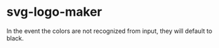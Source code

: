 # svg-logo-maker

In the event the colors are not recognized from input, they will default to black. 